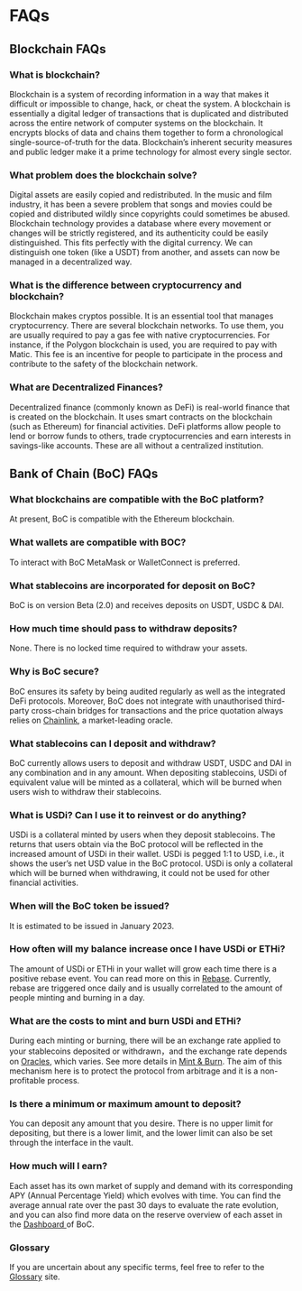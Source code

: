 # FAQs

## Blockchain FAQs

### What is blockchain?

Blockchain is a system of recording information in a way that makes it difficult or impossible to change, hack, or cheat the system. A blockchain is essentially a digital ledger of transactions that is duplicated and distributed across the entire network of computer systems on the blockchain. It encrypts blocks of data and chains them together to form a chronological single-source-of-truth for the data. Blockchain’s inherent security measures and public ledger make it a prime technology for almost every single sector.

### What problem does the blockchain solve?

Digital assets are easily copied and redistributed. In the music and film industry, it has been a severe problem that songs and movies could be copied and distributed wildly since copyrights could sometimes be abused. Blockchain technology provides a database where every movement or changes will be strictly registered, and its authenticity could be easily distinguished. This fits perfectly with the digital currency. We can distinguish one token (like a USDT) from another, and assets can now be managed in a decentralized way.

### What is the difference between cryptocurrency and blockchain?

Blockchain makes cryptos possible. It is an essential tool that manages cryptocurrency. There are several blockchain networks. To use them, you are usually required to pay a gas fee with native cryptocurrencies. For instance, if the Polygon blockchain is used, you are required to pay with Matic. This fee is an incentive for people to participate in the process and contribute to the safety of the blockchain network.

### What are Decentralized Finances?

Decentralized finance (commonly known as DeFi) is real-world finance that is created on the blockchain. It uses smart contracts on the blockchain (such as Ethereum) for financial activities. DeFi platforms allow people to lend or borrow funds to others, trade cryptocurrencies and earn interests in savings-like accounts. These are all without a centralized institution.

## Bank of Chain (BoC) FAQs

### What blockchains are compatible with the BoC platform?

At present, BoC is compatible with the Ethereum blockchain.

### What wallets are compatible with BOC?

To interact with BoC MetaMask or WalletConnect is preferred.

### What stablecoins are incorporated for deposit on BoC?

BoC is on version Beta (2.0) and receives deposits on USDT, USDC & DAI.

### How much time should pass to withdraw deposits?

None. There is no locked time required to withdraw your assets.

### Why is BoC secure?

BoC ensures its safety by being audited regularly as well as the integrated DeFi protocols. Moreover, BoC does not integrate with unauthorised third-party cross-chain bridges for transactions and the price quotation always relies on [Chainlink](https://chain.link/), a market-leading oracle.

### What stablecoins can I deposit and withdraw?

BoC currently allows users to deposit and withdraw USDT, USDC and DAI in any combination and in any amount. When depositing stablecoins, USDi of equivalent value will be minted as a collateral, which will be burned when users wish to withdraw their stablecoins.

### What is USDi? Can I use it to reinvest or do anything?

USDi is a collateral minted by users when they deposit stablecoins. The returns that users obtain via the BoC protocol will be reflected in the increased amount of USDi in their wallet. USDi is pegged 1:1 to USD, i.e., it shows the user’s net USD value in the BoC protocol. USDi is only a collateral which will be burned when withdrawing, it could not be used for other financial activities.

### When will the BoC token be issued?

It is estimated to be issued in January 2023.

### How often will my balance increase once I have USDi or ETHi?

The amount of USDi or ETHi in your wallet will grow each time there is a positive rebase event. You can read more on this in [Rebase](https://github.com/Francisco-Rua/boc\_gitbook/blob/master/more/protocol-algorithm-design/README.md#rebase). Currently, rebase are triggered once daily and is usually correlated to the amount of people minting and burning in a day.

### What are the costs to mint and burn USDi and ETHi?

During each minting or burning, there will be an exchange rate applied to your stablecoins deposited or withdrawn，and the exchange rate depends on [Oracles](appendix.md#oracle), which varies. See more details in [Mint & Burn](../protocol-mechanisms/protocol-algorithm-design/protocol-algorithm-design-1.md). The aim of this mechanism here is to protect the protocol from arbitrage and it is a non-profitable process.

### Is there a minimum or maximum amount to deposit?

You can deposit any amount that you desire. There is no upper limit for depositing, but there is a lower limit, and the lower limit can also be set through the interface in the vault.

### How much will I earn?

Each asset has its own market of supply and demand with its corresponding APY (Annual Percentage Yield) which evolves with time. You can find the average annual rate over the past 30 days to evaluate the rate evolution, and you can also find more data on the reserve overview of each asset in the [Dashboard ](https://dashboard.bankofchain.io/#/?chain=1\&vault=usdi)of BoC.

### Glossary

If you are uncertain about any specific terms, feel free to refer to the [Glossary](appendix.md#glossary) site.
